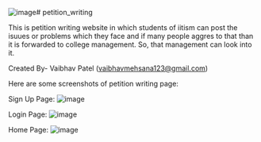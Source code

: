 ![image](https://github.com/Vaibhav10032003/Petition-Writing-/assets/77986932/0eedbf7a-2a37-4e8a-9f93-b7cc92981331)# petition_writing

This is petition writing website in which students of iitism can post the isuues or problems which they face and if many people aggres to that than it is forwarded to college management. So, that management can look into it.

Created By- Vaibhav Patel (vaibhavmehsana123@gmail.com)

Here are some screenshots of petition writing page:

Sign Up Page:
![image](https://github.com/Vaibhav10032003/Petition-Writing-/assets/77986932/17f8aa3b-896f-4b39-a2e5-12868cc13cef)

Login Page:
![image](https://github.com/Vaibhav10032003/Petition-Writing-/assets/77986932/21d1c2cb-184c-45b2-9178-2dec7ded3ad2)

Home Page:
![image](https://github.com/Vaibhav10032003/Petition-Writing-/assets/77986932/cbeb3f21-758a-4871-b810-774f3e2e94d9)
